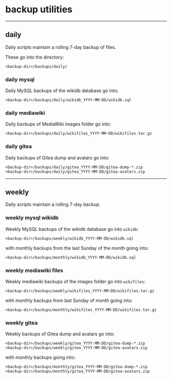 # backup utilities

-----

## daily 

Daily scripts maintain a rolling 7-day backup of files.

These go into the directory:

```
<backup-dir>/backups/daily/
```

### daily mysql

Daily MySQL backups of the wikidb database go into:

```
<backup-dir>/backups/daily/wikidb_YYYY-MM-DD/wikidb.sql
```

### daily mediawiki

Daily backups of MediaWiki images folder go into:

```
<backup-dir>/backups/daily/wikifiles_YYYY-MM-DD/wikifiles.tar.gz
```

### daily gitea

Daily backups of Gitea dump and avatars go into:

```
<backup-dir>/backups/daily/gitea_YYYY-MM-DD/gitea-dump-*.zip
<backup-dir>/backups/daily/gitea_YYYY-MM-DD/gitea-avatars.zip
```



-----

## weekly

Daily scripts maintain a rolling 7-day backup.

### weekly mysql wikidb

Weekly MySQL backups of the wikidb database go into `wikidb`:

```
<backup-dir>/backups/weekly/wikidb_YYYY-MM-DD/wikidb.sql
```

with monthly backups from the last Sunday of the month going into:

```
<backup-dir>/backups/monthly/wikidb_YYYY-MM-DD/wikidb.sql
```

### weekly mediawiki files

Weekly mediawiki backups of the images folder go into `wikifiles`:

```
<backup-dir>/backups/weekly/wikifiles_YYYY-MM-DD/wikifiles.tar.gz
```

with monthly backups from last Sunday of month going into:

```
<backup-dir>/backups/monthly/wikifiles_YYYY-MM-DD/wikifiles.tar.gz
```

### weekly gitea

Weekly backups of Gitea dump and avatars go into:

```
<backup-dir>/backups/weekly/gitea_YYYY-MM-DD/gitea-dump-*.zip
<backup-dir>/backups/weekly/gitea_YYYY-MM-DD/gitea-avatars.zip
```

with monthly backups going into:

```
<backup-dir>/backups/monthly/gitea_YYYY-MM-DD/gitea-dump-*.zip
<backup-dir>/backups/monthly/gitea_YYYY-MM-DD/gitea-avatars.zip
```



